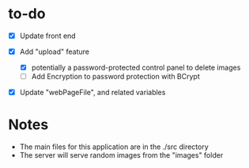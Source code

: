 # to-do
- [x] Update front end
- [x] Add "upload" feature
  - [x] potentially a password-protected control panel to delete images
  - [ ] Add Encryption to password protection with BCrypt
- [x] Update "webPageFile", and related variables


# Notes
- The main files for this application are in the ./src directory
- The server will serve random images from the "images" folder
